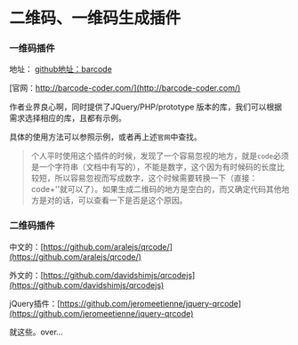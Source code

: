 # 二维码、一维码生成插件

### 一维码插件
地址：
[github地址：barcode](https://github.com/jbdemonte/barcode)

[官网：http://barcode-coder.com/](http://barcode-coder.com/)

作者业界良心啊，同时提供了JQuery/PHP/prototype 版本的库，我们可以根据需求选择相应的库，且都有示例。

具体的使用方法可以参照示例，或者再上述`官网`中查找。

>个人平时使用这个插件的时候，发现了一个容易忽视的地方，就是`code`必须是一个字符串（文档中有写的），不能是数字，这个因为有时候码的长度比较短，所以容易忽视而写成数字，这个时候需要转换一下（直接：code+''就可以了）。如果生成二维码的地方是空白的，而又确定代码其他地方是对的话，可以查看一下是否是这个原因。

### 二维码插件
中文的：[https://github.com/aralejs/qrcode/](https://github.com/aralejs/qrcode/)

外文的：[https://github.com/davidshimjs/qrcodejs](https://github.com/davidshimjs/qrcodejs)

jQuery插件：[https://github.com/jeromeetienne/jquery-qrcode](https://github.com/jeromeetienne/jquery-qrcode)

就这些。over...